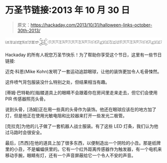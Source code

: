 # 万圣节链接:2013 年 10 月 30 日

> 原文：<https://hackaday.com/2013/10/31/halloween-links-october-30th-2013/>

![hackaday-links-chain](img/da184e9bde007f88b719f5aafc440574.png)

Hackaday 的所有人祝您万圣节快乐！为了帮助你享受这个节日，这里有一些节日链接:

迈克·科恩(Mike Kohn)发明了一套运动追踪眼球，让他的装饰更加令人毛骨悚然。

这件喷气背包服装没什么特别之处，但结果相当有趣。

[蒂姆·巴特勒的]骷髅道具上的眼睛不会跟着你在房间里走来走去，但它们会使用 PIR 传感器照亮头骨。

说到头骨，[汤姆]正在用一些真的头骨作为装饰。他还在眼球应该在的地方加了灯，但是他正在使用光敏电阻和比较器来打开一些发光二极管。

[克拉克]为他的儿子做了一套机器人战士服装。有了这些 LED 灯条，我们认为他过马路时会很安全。

最后，[杰西]在他的道具上加了很多东西，以便制造出一个阴险的小丑。那是纸牌里的小丑，不是蝙蝠侠里的。它有一个红外距离传感器作为触发器，有一个电机来移动手腕，眼睛有灯，还有一个声音屏蔽给它一个令人不安的声音。